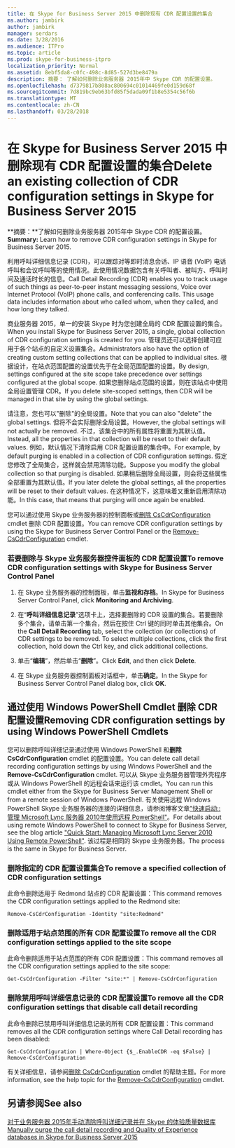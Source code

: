 ```yaml
---
title: 在 Skype for Business Server 2015 中删除现有 CDR 配置设置的集合
ms.author: jambirk
author: jambirk
manager: serdars
ms.date: 3/28/2016
ms.audience: ITPro
ms.topic: article
ms.prod: skype-for-business-itpro
localization_priority: Normal
ms.assetid: 8ebf5da8-c0fc-498c-8d85-527d3be8479a
description: 摘要： 了解如何删除业务服务器 2015年中 Skype CDR 的配置设置。
ms.openlocfilehash: d7379817b808ac800694c01014469fe0d159d68f
ms.sourcegitcommit: 7d819bc9eb63bfd85f5dada09f1b8e5354c56f6b
ms.translationtype: MT
ms.contentlocale: zh-CN
ms.lasthandoff: 03/28/2018
---
```

# <a name="delete-an-existing-collection-of-cdr-configuration-settings-in-skype-for-business-server-2015"></a><span data-ttu-id="cd26f-103">在 Skype for Business Server 2015 中删除现有 CDR 配置设置的集合</span><span class="sxs-lookup"><span data-stu-id="cd26f-103">Delete an existing collection of CDR configuration settings in Skype for Business Server 2015</span></span>
 
<span data-ttu-id="cd26f-104">**摘要：**了解如何删除业务服务器 2015年中 Skype CDR 的配置设置。</span><span class="sxs-lookup"><span data-stu-id="cd26f-104">**Summary:** Learn how to remove CDR configuration settings in Skype for Business Server 2015.</span></span>
  
<span data-ttu-id="cd26f-p101">利用呼叫详细信息记录 (CDR)，可以跟踪对等即时消息会话、IP 语音 (VoIP) 电话呼叫和会议呼叫等的使用情况。此使用情况数据包含有关呼叫者、被叫方、呼叫时间及通话时长的信息。</span><span class="sxs-lookup"><span data-stu-id="cd26f-p101">Call Detail Recording (CDR) enables you to track usage of such things as peer-to-peer instant messaging sessions, Voice over Internet Protocol (VoIP) phone calls, and conferencing calls. This usage data includes information about who called whom, when they called, and how long they talked.</span></span>
  
<span data-ttu-id="cd26f-107">商业服务器 2015，单一的安装 Skype 时为您创建全局的 CDR 配置设置的集合。</span><span class="sxs-lookup"><span data-stu-id="cd26f-107">When you install Skype for Business Server 2015, a single, global collection of CDR configuration settings is created for you.</span></span> <span data-ttu-id="cd26f-108">管理员还可以选择创建可应用于各个站点的自定义设置集合。</span><span class="sxs-lookup"><span data-stu-id="cd26f-108">Administrators also have the option of creating custom setting collections that can be applied to individual sites.</span></span> <span data-ttu-id="cd26f-109">根据设计，在站点范围配置的设置优先于在全局范围配置的设置。</span><span class="sxs-lookup"><span data-stu-id="cd26f-109">By design, settings configured at the site scope take precedence over settings configured at the global scope.</span></span> <span data-ttu-id="cd26f-110">如果您删除站点范围的设置，则在该站点中使用全局设置管理 CDR。</span><span class="sxs-lookup"><span data-stu-id="cd26f-110">If you delete site-scoped settings, then CDR will be managed in that site by using the global settings.</span></span>
  
<span data-ttu-id="cd26f-111">请注意，您也可以"删除"的全局设置。</span><span class="sxs-lookup"><span data-stu-id="cd26f-111">Note that you can also "delete" the global settings.</span></span> <span data-ttu-id="cd26f-112">但将不会实际删除全局设置。</span><span class="sxs-lookup"><span data-stu-id="cd26f-112">However, the global settings will not actually be removed.</span></span> <span data-ttu-id="cd26f-113">不过，该集合中的所有属性将重置为其默认值。</span><span class="sxs-lookup"><span data-stu-id="cd26f-113">Instead, all the properties in that collection will be reset to their default values.</span></span> <span data-ttu-id="cd26f-114">例如，默认情况下清除启用 CDR 配置设置的集合中。</span><span class="sxs-lookup"><span data-stu-id="cd26f-114">For example, by default purging is enabled in a collection of CDR configuration settings.</span></span> <span data-ttu-id="cd26f-115">假定您修改了全局集合，这样就会禁用清除功能。</span><span class="sxs-lookup"><span data-stu-id="cd26f-115">Suppose you modify the global collection so that purging is disabled.</span></span> <span data-ttu-id="cd26f-116">如果稍后删除全局设置，则会将这些属性全部重置为其默认值。</span><span class="sxs-lookup"><span data-stu-id="cd26f-116">If you later delete the global settings, all the properties will be reset to their default values.</span></span> <span data-ttu-id="cd26f-117">在这种情况下，这意味着又重新启用清除功能。</span><span class="sxs-lookup"><span data-stu-id="cd26f-117">In this case, that means that purging will once again be enabled.</span></span>
  
<span data-ttu-id="cd26f-118">您可以通过使用 Skype 业务服务器的控制面板或[删除 CsCdrConfiguration](https://docs.microsoft.com/powershell/module/skype/remove-cscdrconfiguration?view=skype-ps) cmdlet 删除 CDR 配置设置。</span><span class="sxs-lookup"><span data-stu-id="cd26f-118">You can remove CDR configuration settings by using the Skype for Business Server Control Panel or the [Remove-CsCdrConfiguration](https://docs.microsoft.com/powershell/module/skype/remove-cscdrconfiguration?view=skype-ps) cmdlet.</span></span>
  
### <a name="to-remove-cdr-configuration-settings-with-skype-for-business-server-control-panel"></a><span data-ttu-id="cd26f-119">若要删除与 Skype 业务服务器控件面板的 CDR 配置设置</span><span class="sxs-lookup"><span data-stu-id="cd26f-119">To remove CDR configuration settings with Skype for Business Server Control Panel</span></span>

1. <span data-ttu-id="cd26f-120">在 Skype 业务服务器的控制面板，单击**监视和存档**。</span><span class="sxs-lookup"><span data-stu-id="cd26f-120">In Skype for Business Server Control Panel, click **Monitoring and Archiving**.</span></span> 
    
2. <span data-ttu-id="cd26f-p104">在“**呼叫详细信息记录**”选项卡上，选择要删除的 CDR 设置的集合。若要删除多个集合，请单击第一个集合，然后在按住 Ctrl 键的同时单击其他集合。</span><span class="sxs-lookup"><span data-stu-id="cd26f-p104">On the **Call Detail Recording** tab, select the collection (or collections) of CDR settings to be removed. To select multiple collections, click the first collection, hold down the Ctrl key, and click additional collections.</span></span>
    
3. <span data-ttu-id="cd26f-123">单击“**编辑**”，然后单击“**删除**”。</span><span class="sxs-lookup"><span data-stu-id="cd26f-123">Click **Edit**, and then click **Delete**.</span></span>
    
4. <span data-ttu-id="cd26f-124">在 Skype 业务服务器控制面板对话框中，单击**确定**。</span><span class="sxs-lookup"><span data-stu-id="cd26f-124">In the Skype for Business Server Control Panel dialog box, click **OK**.</span></span>
    
## <a name="removing-cdr-configuration-settings-by-using-windows-powershell-cmdlets"></a><span data-ttu-id="cd26f-125">通过使用 Windows PowerShell Cmdlet 删除 CDR 配置设置</span><span class="sxs-lookup"><span data-stu-id="cd26f-125">Removing CDR configuration settings by using Windows PowerShell Cmdlets</span></span>

<span data-ttu-id="cd26f-126">您可以删除呼叫详细记录通过使用 Windows PowerShell 和**删除 CsCdrConfiguration** cmdlet 的配置设置。</span><span class="sxs-lookup"><span data-stu-id="cd26f-126">You can delete call detail recording configuration settings by using Windows PowerShell and the **Remove-CsCdrConfiguration** cmdlet.</span></span> <span data-ttu-id="cd26f-127">可以从 Skype 业务服务器管理外壳程序或从 Windows PowerShell 的远程会话来运行该 cmdlet。</span><span class="sxs-lookup"><span data-stu-id="cd26f-127">You can run this cmdlet either from the Skype for Business Server Management Shell or from a remote session of Windows PowerShell.</span></span> <span data-ttu-id="cd26f-128">有关使用远程 Windows PowerShell Skype 业务服务器的连接的详细信息，请参阅博客文章["快速启动:: 管理 Microsoft Lync 服务器 2010年使用远程 PowerShell"](https://go.microsoft.com/fwlink/p/?linkId=255876)。</span><span class="sxs-lookup"><span data-stu-id="cd26f-128">For details about using remote Windows PowerShell to connect to Skype for Business Server, see the blog article ["Quick Start: Managing Microsoft Lync Server 2010 Using Remote PowerShell"](https://go.microsoft.com/fwlink/p/?linkId=255876).</span></span> <span data-ttu-id="cd26f-129">该过程是相同的 Skype 业务服务器。</span><span class="sxs-lookup"><span data-stu-id="cd26f-129">The process is the same in Skype for Business Server.</span></span>
  
### <a name="to-remove-a-specified-collection-of-cdr-configuration-settings"></a><span data-ttu-id="cd26f-130">删除指定的 CDR 配置设置集合</span><span class="sxs-lookup"><span data-stu-id="cd26f-130">To remove a specified collection of CDR configuration settings</span></span>

 <span data-ttu-id="cd26f-131">此命令删除适用于 Redmond 站点的 CDR 配置设置：</span><span class="sxs-lookup"><span data-stu-id="cd26f-131">This command removes the CDR configuration settings applied to the Redmond site:</span></span>
    
  ```
  Remove-CsCdrConfiguration -Identity "site:Redmond"
  ```

### <a name="to-remove-all-the-cdr-configuration-settings-applied-to-the-site-scope"></a><span data-ttu-id="cd26f-132">删除适用于站点范围的所有 CDR 配置设置</span><span class="sxs-lookup"><span data-stu-id="cd26f-132">To remove all the CDR configuration settings applied to the site scope</span></span>

 <span data-ttu-id="cd26f-133">此命令删除适用于站点范围的所有 CDR 配置设置：</span><span class="sxs-lookup"><span data-stu-id="cd26f-133">This command removes all the CDR configuration settings applied to the site scope:</span></span>
    
  ```
  Get-CsCdrConfiguration -Filter "site:*" | Remove-CsCdrConfiguration
  ```

### <a name="to-remove-all-the-cdr-configuration-settings-that-disable-call-detail-recording"></a><span data-ttu-id="cd26f-134">删除禁用呼叫详细信息记录的 CDR 配置设置</span><span class="sxs-lookup"><span data-stu-id="cd26f-134">To remove all the CDR configuration settings that disable call detail recording</span></span>

 <span data-ttu-id="cd26f-135">此命令删除已禁用呼叫详细信息记录的所有 CDR 配置设置：</span><span class="sxs-lookup"><span data-stu-id="cd26f-135">This command removes all the CDR configuration settings where Call Detail recording has been disabled:</span></span>
    
  ```
  Get-CsCdrConfiguration | Where-Object {$_.EnableCDR -eq $False} | Remove-CsCdrConfiguration
  ```

<span data-ttu-id="cd26f-136">有关详细信息，请参阅[删除 CsCdrConfiguration](https://docs.microsoft.com/powershell/module/skype/remove-cscdrconfiguration?view=skype-ps) cmdlet 的帮助主题。</span><span class="sxs-lookup"><span data-stu-id="cd26f-136">For more information, see the help topic for the [Remove-CsCdrConfiguration](https://docs.microsoft.com/powershell/module/skype/remove-cscdrconfiguration?view=skype-ps) cmdlet.</span></span>
  
## <a name="see-also"></a><span data-ttu-id="cd26f-137">另请参阅</span><span class="sxs-lookup"><span data-stu-id="cd26f-137">See also</span></span>

[<span data-ttu-id="cd26f-138">对于业务服务器 2015年手动清除呼叫详细记录并在 Skype 的体验质量数据库</span><span class="sxs-lookup"><span data-stu-id="cd26f-138">Manually purge the call detail recording and Quality of Experience databases in Skype for Business Server 2015</span></span>](../../deploy/deploy-monitoring/purgecall-detail-recording-and-qoe.md)

